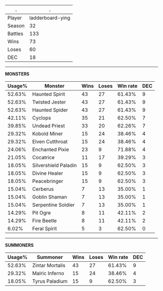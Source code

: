 .|.
|-|-
Player|ladderboard-ying
Season|32
Battles|133
Wins|73
Loses|60
DEC|18

---
**MONSTERS**

Usage%|Monster|Wins|Loses|Win rate|DEC|
-|-|-|-|-|-|
52.63%|Haunted Spirit|43|27|61.43%|9|
52.63%|Twisted Jester|43|27|61.43%|9|
52.63%|Haunted Spider|43|27|61.43%|9|
42.11%|Cyclops|35|21|62.50%|7|
39.85%|Undead Priest|33|20|62.26%|7|
29.32%|Kobold Miner|15|24|38.46%|4|
29.32%|Elven Cutthroat|15|24|38.46%|4|
24.06%|Enchanted Pixie|23|9|71.88%|4|
21.05%|Cocatrice|11|17|39.29%|3|
18.05%|Silvershield Paladin|15|9|62.50%|3|
18.05%|Divine Healer|15|9|62.50%|3|
18.05%|Peacebringer|15|9|62.50%|3|
15.04%|Cerberus|7|13|35.00%|1|
15.04%|Goblin Shaman|7|13|35.00%|1|
15.04%|Serpentine Soldier|7|13|35.00%|1|
14.29%|Pit Ogre|8|11|42.11%|2|
14.29%|Fire Beetle|8|11|42.11%|2|
6.02%|Feral Spirit|5|3|62.50%|0|

---
**SUMMONERS**

Usage%|Summoner|Wins|Loses|Win rate|DEC|
-|-|-|-|-|-|
52.63%|Zintar Mortalis|43|27|61.43%|9|
29.32%|Malric Inferno|15|24|38.46%|4|
18.05%|Tyrus Paladium|15|9|62.50%|3|
